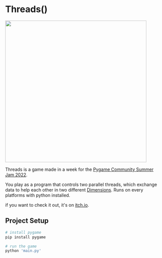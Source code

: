 # Threads() 

<img width="450" src="https://img.itch.zone/aW1nLzEwMjA5OTE3LnBuZw==/original/M2u1Ue.png">

Threads is a game made in a week for the [Pygame Community Summer Jam 2022](https://itch.io/jam/pygame-community-summer-jam-2022).

You play as a program that controls two parallel threads, which exchange data to help each other in two different [Dimensions](https://itch.io/jam/pygame-community-summer-jam-2022).
Runs on every platforms with python installed.

if you want to check it out, it's on [itch.io](https://capostudios.itch.io/threads).

## Project Setup

``` bash
# install pygame
pip install pygame

# run the game
python 'main.py'
```

